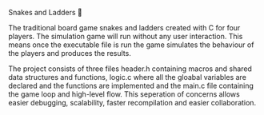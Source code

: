 ﻿Snakes and Ladders 🐍

The traditional board game snakes and ladders created with C for four players. The simulation game will run without any user interaction. This means once the executable file is run the game simulates the behaviour of the players and produces the results.

The project consists of three files header.h containing macros and shared data structures and functions, logic.c where all the gloabal variables are declared and the functions are implemented and the main.c file containing the game loop and high-level flow. This seperation of concerns allows easier debugging, scalability, faster recompilation and easier collaboration. 

